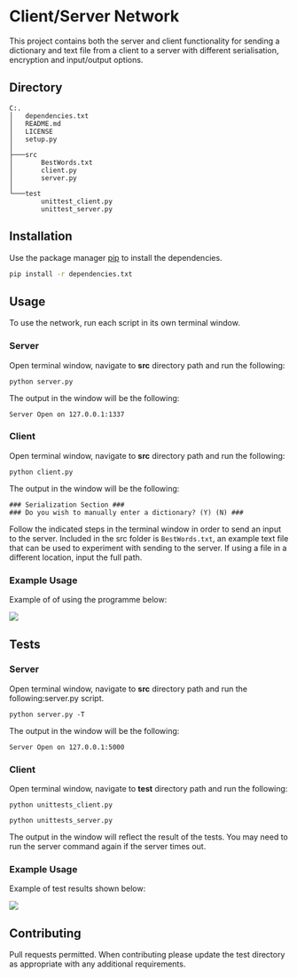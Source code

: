 # Client/Server Network

This project contains both the server and client functionality for sending a dictionary and text file from a client to a server with different serialisation, encryption and input/output options.

## Directory
```
C:.
│   dependencies.txt
│   README.md
│   LICENSE
│   setup.py
│
├───src
│       BestWords.txt
│       client.py
│       server.py
│
└───test
        unittest_client.py
        unittest_server.py
```

## Installation

Use the package manager [pip](https://pip.pypa.io/en/stable/) to install the dependencies.

```bash
pip install -r dependencies.txt
```

## Usage
To use the network, run each script in its own terminal window.

### Server 
Open terminal window, navigate to **src** directory path and run the following:
```
python server.py
```

The output in the window will be the following:
```
Server Open on 127.0.0.1:1337
```

### Client
Open terminal window, navigate to **src** directory path and run the following:
```
python client.py
```
The output in the window will be the following:
```
### Serialization Section ###
### Do you wish to manually enter a dictionary? (Y) (N) ###
```
Follow the indicated steps in the terminal window in order to send an input to the server. Included in the src folder is `BestWords.txt`, an example text file that can be used to experiment with sending to the server. 
If using a file in a different location, input the full path.

### Example Usage
Example of of using the programme below:

![](https://i.imgur.com/nxRq3Uu.gif)


## Tests
### Server 
Open terminal window, navigate to **src** directory path and run the following:server.py script.
```
python server.py -T
```

The output in the window will be the following:
```
Server Open on 127.0.0.1:5000
```

### Client
Open terminal window, navigate to **test** directory path and run the following:
```
python unittests_client.py
```
```
python unittests_server.py
```
The output in the window will reflect the result of the tests. You may need to run the server command again if the server times out.

### Example Usage
Example of test results shown below:

![](https://i.imgur.com/YjNGTc1.gif)


## Contributing
Pull requests permitted. When contributing please update the test directory as appropriate with any additional requirements. 
